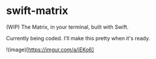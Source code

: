 # swift-matrix
(WIP) The Matrix, in your terminal, built with Swift.

Currently being coded. I'll make this pretty when it's ready.

!(image)[https://imgur.com/a/iEKo6]

<blockquote class="imgur-embed-pub" lang="en" data-id="a/iEKo6"><a href="//imgur.com/iEKo6"></a></blockquote><script async src="//s.imgur.com/min/embed.js" charset="utf-8"></script>
